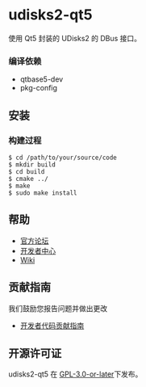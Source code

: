 # udisks2-qt5

使用 Qt5 封装的 UDisks2 的 DBus 接口。

### 编译依赖

- qtbase5-dev
- pkg-config

## 安装

### 构建过程

``` shell
$ cd /path/to/your/source/code
$ mkdir build
$ cd build
$ cmake ../
$ make
$ sudo make install
```

## 帮助

- [官方论坛](https://bbs.deepin.org/) 
- [开发者中心](https://github.com/linuxdeepin/developer-center) 
- [Wiki](https://wiki.deepin.org/)

## 贡献指南

我们鼓励您报告问题并做出更改

- [开发者代码贡献指南](https://github.com/linuxdeepin/developer-center/wiki/Contribution-Guidelines-for-Developers) 

## 开源许可证

udisks2-qt5 在 [GPL-3.0-or-later](LICENSE.txt)下发布。
